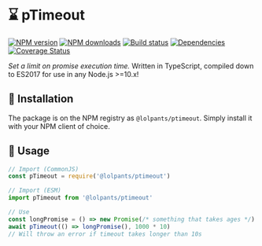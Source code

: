 # ⌛ pTimeout
[![NPM version](https://img.shields.io/npm/v/@lolpants/ptimeout.svg?maxAge=3600)](https://www.npmjs.com/package/@lolpants/ptimeout)
[![NPM downloads](https://img.shields.io/npm/dt/@lolpants/ptimeout.svg?maxAge=3600)](https://www.npmjs.com/package/@lolpants/ptimeout)
[![Build status](https://travis-ci.com/lolPants/pTimeout.svg)](https://travis-ci.com/lolPants/pTimeout)
[![Dependencies](https://img.shields.io/david/lolpants/ptimeout.svg?maxAge=3600)](https://david-dm.org/lolpants/ptimeout)
[![Coverage Status](https://coveralls.io/repos/github/lolPants/pTimeout/badge.svg?branch=master)](https://coveralls.io/github/lolPants/pTimeout?branch=master)

_Set a limit on promise execution time._
Written in TypeScript, compiled down to ES2017 for use in any Node.js >=10.x!

## 💾 Installation
The package is on the NPM registry as `@lolpants/ptimeout`. Simply install it with your NPM client of choice.

## 🔧 Usage
```ts
// Import (CommonJS)
const pTimeout = require('@lolpants/ptimeout')

// Import (ESM)
import pTimeout from '@lolpants/ptimeout'

// Use
const longPromise = () => new Promise(/* something that takes ages */)
await pTimeout(() => longPromise(), 1000 * 10)
// Will throw an error if timeout takes longer than 10s
```
